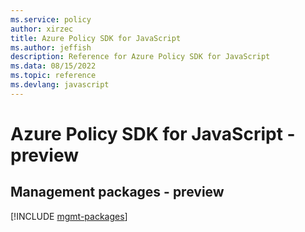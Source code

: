 ```yaml
---
ms.service: policy
author: xirzec
title: Azure Policy SDK for JavaScript
ms.author: jeffish
description: Reference for Azure Policy SDK for JavaScript
ms.data: 08/15/2022
ms.topic: reference
ms.devlang: javascript
---
```

# Azure Policy SDK for JavaScript - preview

## Management packages - preview
[!INCLUDE [mgmt-packages](policy-mgmt-index.md)]